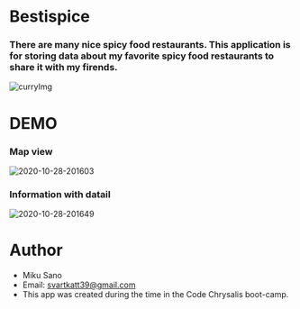 # Bestispice 
 
### There are many nice spicy food restaurants. This application is for storing data about my favorite spicy food restaurants to share it with my firends.  

<img src="https://i.ibb.co/L572p4h/curryImg.jpg" alt="curryImg" border="0">
 
# DEMO

### Map view

<img src="https://i.ibb.co/nPzPNT8/2020-10-28-201603.jpg" alt="2020-10-28-201603" border="0">

### Information with datail  

<img src="https://i.ibb.co/PQfkFqr/2020-10-28-201649.jpg" alt="2020-10-28-201649" border="0">
                                                                                         
# Author

* Miku Sano 
* Email: svartkatt39@gmail.com
* This app was created during the time in the Code Chrysalis boot-camp. 

